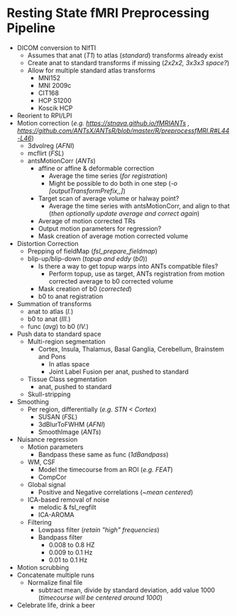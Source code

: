 # Resting State fMRI Preprocessing Pipeline  
* DICOM conversion to NIfTI  
  * Assumes that anat (*T1*) to atlas (*standard*) transforms already exist  
  * Create anat to standard transforms if missing (*2x2x2, 3x3x3 space?*)  
  * Allow for multiple standard atlas transforms  
    * MNI152  
    * MNI 2009c  
    * CIT168  
    * HCP S1200  
    * Koscik HCP  
* Reorient to RPI/LPI  
* Motion correction (*e.g. https://stnava.github.io/fMRIANTs , https://github.com/ANTsX/ANTsR/blob/master/R/preprocessfMRI.R#L44-L46*)  
  * 3dvolreg (*AFNI*)  
  * mcflirt (*FSL*)  
  * antsMotionCorr (*ANTs*)  
    * affine or affine & deformable correction  
      * Average the time series (*for registration*)  
      * Might be possible to do both in one step (*-o [outputTransformPrefix,<outputWarpedImage>,<outputAverageImage>]*)  
    * Target scan of average volume or halway point?  
      * Average the time series with antsMotionCorr, and align to that (*then optionally update average and correct again*)  
    * Average of motion corrected TRs  
    * Output motion parameters for regression?  
    * Mask creation of average motion corrected volume  
* Distortion Correction  
  * Prepping of fieldMap (*fsl_prepare_fieldmap*)  
  * blip-up/blip-down (*topup and eddy* (*b0*))  
    * Is there a way to get topup warps into ANTs compatible files?  
      * Perform topup, use as target, ANTs registration from motion corrected average to b0 corrected volume  
    * Mask creation of b0 (*corrected*)  
    * b0 to anat registration  
* Summation of transforms  
  * anat to atlas (*I.*)  
  * b0 to anat (*III.*)  
  * func (*avg*) to b0 (*IV.*)  
* Push data to standard space  
  * Multi-region segmentation  
    * Cortex, Insula, Thalamus, Basal Ganglia, Cerebellum, Brainstem and Pons  
      * In atlas space  
      * Joint Label Fusion per anat, pushed to standard  
  * Tissue Class segmentation  
    * anat, pushed to standard  
  * Skull-stripping  
* Smoothing  
  * Per region, differentially (*e.g. STN < Cortex*)  
    * SUSAN (*FSL*)  
    * 3dBlurToFWHM (*AFNI*)  
    * SmoothImage (*ANTs*)  
* Nuisance regression  
  * Motion parameters  
    * Bandpass these same as func (*1dBandpass*)  
  * WM, CSF  
    * Model the timecourse from an ROI (*e.g. FEAT*)  
    * CompCor  
  * Global signal  
    * Positive and Negative correlations (*~mean centered*)  
  * ICA-based removal of noise  
    * melodic & fsl_regfilt  
    * ICA-AROMA  
  * Filtering  
    * Lowpass filter (*retain "high" frequencies*)  
    * Bandpass filter  
      * 0.008 to 0.8 HZ  
      * 0.009 to 0.1 Hz  
      * 0.01 to 0.1 Hz  
* Motion scrubbing  
* Concatenate multiple runs  
  * Normalize final file  
    * subtract mean, divide by standard deviation, add value 1000 (*timecourse will be centered around 1000*)  
* Celebrate life, drink a beer  
 
